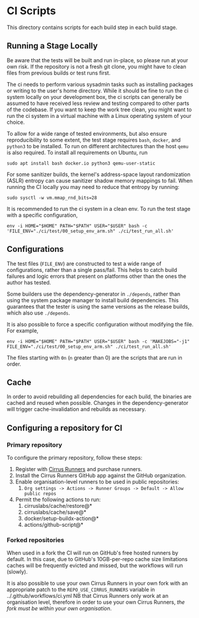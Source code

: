 # CI Scripts

This directory contains scripts for each build step in each build stage.

## Running a Stage Locally

Be aware that the tests will be built and run in-place, so please run at your own risk.
If the repository is not a fresh git clone, you might have to clean files from previous builds or test runs first.

The ci needs to perform various sysadmin tasks such as installing packages or writing to the user's home directory.
While it should be fine to run
the ci system locally on your development box, the ci scripts can generally be assumed to have received less review and
testing compared to other parts of the codebase. If you want to keep the work tree clean, you might want to run the ci
system in a virtual machine with a Linux operating system of your choice.

To allow for a wide range of tested environments, but also ensure reproducibility to some extent, the test stage
requires `bash`, `docker`, and `python3` to be installed. To run on different architectures than the host `qemu` is also required. To install all requirements on Ubuntu, run

```
sudo apt install bash docker.io python3 qemu-user-static
```

For some sanitizer builds, the kernel's address-space layout randomization
(ASLR) entropy can cause sanitizer shadow memory mappings to fail. When running
the CI locally you may need to reduce that entropy by running:

```
sudo sysctl -w vm.mmap_rnd_bits=28
```

It is recommended to run the ci system in a clean env. To run the test stage
with a specific configuration,

```
env -i HOME="$HOME" PATH="$PATH" USER="$USER" bash -c 'FILE_ENV="./ci/test/00_setup_env_arm.sh" ./ci/test_run_all.sh'
```

## Configurations

The test files (`FILE_ENV`) are constructed to test a wide range of
configurations, rather than a single pass/fail. This helps to catch build
failures and logic errors that present on platforms other than the ones the
author has tested.

Some builders use the dependency-generator in `./depends`, rather than using
the system package manager to install build dependencies. This guarantees that
the tester is using the same versions as the release builds, which also use
`./depends`.

It is also possible to force a specific configuration without modifying the
file. For example,

```
env -i HOME="$HOME" PATH="$PATH" USER="$USER" bash -c 'MAKEJOBS="-j1" FILE_ENV="./ci/test/00_setup_env_arm.sh" ./ci/test_run_all.sh'
```

The files starting with `0n` (`n` greater than 0) are the scripts that are run
in order.

## Cache

In order to avoid rebuilding all dependencies for each build, the binaries are
cached and reused when possible. Changes in the dependency-generator will
trigger cache-invalidation and rebuilds as necessary.

## Configuring a repository for CI

### Primary repository

To configure the primary repository, follow these steps:

1. Register with [Cirrus Runners](https://cirrus-runners.app/) and purchase runners.
2. Install the Cirrus Runners GitHub app against the GitHub organization.
3. Enable organisation-level runners to be used in public repositories:
   1. `Org settings -> Actions -> Runner Groups -> Default -> Allow public repos`
4. Permit the following actions to run:
   1. cirruslabs/cache/restore@\*
   1. cirruslabs/cache/save@\*
   1. docker/setup-buildx-action@\*
   1. actions/github-script@\*

### Forked repositories

When used in a fork the CI will run on GitHub's free hosted runners by default.
In this case, due to GitHub's 10GB-per-repo cache size limitations caches will be frequently evicted and missed, but the workflows will run (slowly).

It is also possible to use your own Cirrus Runners in your own fork with an appropriate patch to the `REPO_USE_CIRRUS_RUNNERS` variable in ../.github/workflows/ci.yml
NB that Cirrus Runners only work at an organisation level, therefore in order to use your own Cirrus Runners, *the fork must be within your own organisation*.
